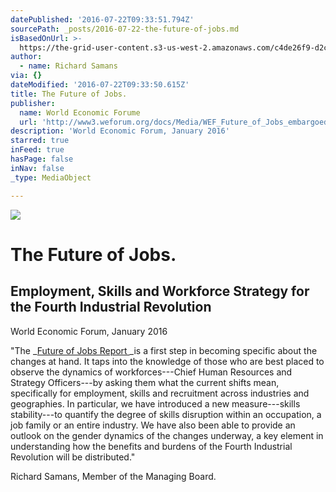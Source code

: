 ```yaml
---
datePublished: '2016-07-22T09:33:51.794Z'
sourcePath: _posts/2016-07-22-the-future-of-jobs.md
isBasedOnUrl: >-
  https://the-grid-user-content.s3-us-west-2.amazonaws.com/c4de26f9-d2c3-4caa-a027-eb707f5f2cbf.png
author:
  - name: Richard Samans
via: {}
dateModified: '2016-07-22T09:33:50.615Z'
title: The Future of Jobs.
publisher:
  name: World Economic Forume
  url: 'http://www3.weforum.org/docs/Media/WEF_Future_of_Jobs_embargoed.pdf'
description: 'World Economic Forum, January 2016'
starred: true
inFeed: true
hasPage: false
inNav: false
_type: MediaObject

---
```

![](https://the-grid-user-content.s3-us-west-2.amazonaws.com/c4de26f9-d2c3-4caa-a027-eb707f5f2cbf.png)

# The Future of Jobs.

## Employment, Skills and Workforce Strategy for the Fourth Industrial Revolution

World Economic Forum, January 2016

"The _[Future of Jobs Report ][0]_is a first step in becoming specific about the changes at hand. It taps into the knowledge of those who are best placed to observe the dynamics of workforces---Chief Human Resources and Strategy Officers---by asking them what the current shifts mean, specifically for employment, skills and recruitment across industries and geographies. In particular, we have introduced a new measure---skills stability---to quantify the degree of skills disruption within an occupation, a job family or an entire industry. We have also been able to provide an outlook on the gender dynamics of the changes underway, a key element in understanding how the benefits and burdens of the Fourth Industrial Revolution will be distributed."

Richard Samans, Member of the Managing Board.

[0]: http://www3.weforum.org/docs/Media/WEF_Future_of_Jobs_embargoed.pdf "Future of Jobs Report"